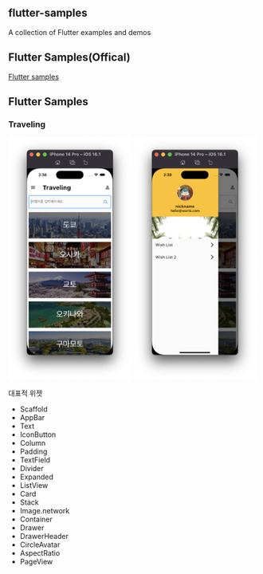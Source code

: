 ## flutter-samples
A collection of Flutter examples and demos

## Flutter Samples(Offical)
[Flutter samples](https://flutter.github.io/samples/#)

## Flutter Samples


### Traveling 


<p float="left">
    <img src="https://github.com/keemeesuu/flutter-samples/blob/main/images/food_recipe_01.png"  width="49%" />
    <img src="https://github.com/keemeesuu/flutter-samples/blob/main/images/food_recipe_02.png"  width="49%" />
</p>

대표적 위젯

- Scaffold
- AppBar
- Text
- IconButton
- Column
- Padding
- TextField
- Divider
- Expanded
- ListView
- Card
- Stack
- Image.network
- Container
- Drawer
- DrawerHeader
- CircleAvatar
- AspectRatio
- PageView




<!--
reference
https://github.com/diegoveloper/flutter-samples
-->